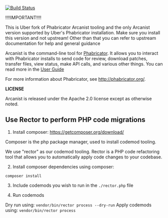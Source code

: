 [![Build Status](https://travis-ci.com/uber/arcanist.svg?branch=master)](https://travis-ci.com/uber/arcanist)

!!!!IMPORTANT!!!!

This is Uber fork of Phabricator Arcanist tooling and the only Arcanist version
supported by Uber's Phabricator installation. Make sure you install this version
and not upstream! Other than that you can refer to upstream documentation for help
and general guidance

Arcanist is the command-line tool for [Phabricator](http://phabricator.org).
It allows you to interact with Phabricator installs to send code for review,
download patches, transfer files, view status, make API calls, and various other
things. You can read more in the [User Guide](https://secure.phabricator.com/book/phabricator/article/arcanist/)

For more information about Phabricator, see http://phabricator.org/.

**LICENSE**

Arcanist is released under the Apache 2.0 license except as otherwise noted.

## Use Rector to perform PHP code migrations

1. Install composer: https://getcomposer.org/download/

Composer is the php package manager, used to install codemod tooling.

We use "rector" as our codemod tooling. Rector is a PHP code refactoring tool that allows you to automatically apply code changes to your codebase.

2. Install composer dependencies using composer:

```
composer install
```

3. Include codemods you wish to run in the `./rector.php` file

4. Run codemods

Dry run using: `vendor/bin/rector process --dry-run`
Apply codemods using: `vendor/bin/rector process`
